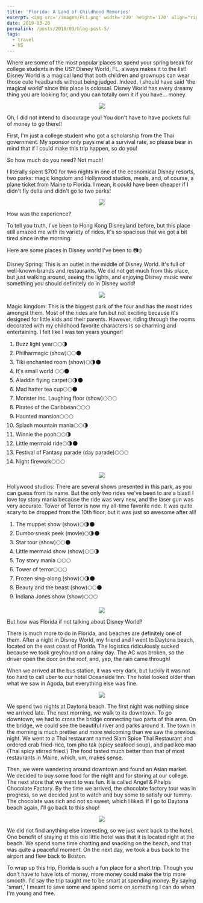 ```yaml
---
title: 'Florida: A Land of Childhood Memories'
excerpt: <img src='/images/FL1.png' width='230' height='170' align="right" hspace="20"> Where is some of the most popular places to spend your spring break for college students in the US? Disney World, FL, always makes it to the list! Disney World is a magical land that both children and grownups can wear those cute headbands without being judged. Indeed, I should have said 'the magical world' since this place is colossal. Disney World has every dreamy thing you are looking for, and you can totally own it if you have... money. 
date: 2019-03-20
permalink: /posts/2019/03/blog-post-5/
tags:
  - travel
  - US
---
```


Where are some of the most popular places to spend your spring break for college students in the US? Disney World, FL, always makes it to the list! Disney World is a magical land that both children and grownups can wear those cute headbands without being judged. Indeed, I should have said 'the magical world' since this place is colossal. Disney World has every dreamy thing you are looking for, and you can totally own it if you have... money. 

<p align="center">
  <img src="/images/FL1.png">
</p>

Oh, I did not intend to discourage you! You don't have to have pockets full of money to go there!! 

First, I'm just a college student who got a scholarship from the Thai government. My sponsor only pays me at a survival rate, so please bear in mind that if I could make this trip happen, so do you!

So how much do you need?
Not much! 

I literally spent $700 for two nights in one of the economical Disney resorts, two parks: magic kingdom and Hollywood studios, meals, and, of course, a plane ticket from Maine to Florida. I mean, it could have been cheaper if I didn't fly delta and didn't go to two parks!

<p align="center">
  <img src="/images/FL2.png">
</p>


How was the experience?

To tell you truth, I've been to Hong Kong Disneyland before, but this place still amazed me with its variety of rides. It's so spacious that we got a bit tired since in the morning. 

Here are some places in Disney world I've been to 📷:)




Disney Spring: 
This is an outlet in the middle of Disney World. It's full of well-known brands and restaurants. We did not get much from this place, but just walking around, seeing the lights, and enjoying Disney music were something you should definitely do in Disney world! 


<p align="center">
  <img src="/images/FL3.png">
</p>



Magic kingdom: 
This is the biggest park of the four and has the most rides amongst them. Most of the rides are fun but not exciting because it's designed for little kids and their parents. However, riding through the rooms decorated with my childhood favorite characters is so charming and entertaining. I felt like I was ten years younger!

1. Buzz light year🌕🌕🌗
2.  Philharmagic (show)🌕🌕🌑
3. Tiki enchanted room (show)🌕🌗🌑
4. It's small world 🌕🌕🌑
5. Aladdin flying carpet🌕🌗🌑
6. Mad hatter tea cup🌕🌕🌑
7. Monster inc. Laughing floor (show)🌕🌕🌕
8. Pirates of the Caribbean🌕🌕🌕
9. Haunted mansion🌕🌕🌕
10. Splash mountain mania🌕🌕🌗
11. Winnie the pooh🌕🌕🌗
12. Little mermaid ride🌕🌗🌑
13. Festival of Fantasy parade (day parade)🌕🌕🌕
14. Night firework🌕🌕🌕


<p align="center">
  <img src="/images/FL4.png">
</p>


Hollywood studios:
There are several shows presented in this park, as you can guess from its name. But the only two rides we've been to are a blast! I love toy story mania because the ride was very new, and the laser gun was very accurate. Tower of Terror is now my all-time favorite ride. It was quite scary to be dropped from the 10th floor, but it was just so awesome after all!

1. The muppet show (show)🌕🌗🌑
2. Dumbo sneak peek (movie)🌕🌗🌑
3. Star tour (show)🌕🌕🌑
4. Little mermaid show (show)🌕🌕🌗
5. Toy story mania 🌕🌕🌕
6. Tower of terror🌕🌕🌕
7. Frozen sing-along (show)🌕🌗🌑
8. Beauty and the beast (show)🌕🌕🌑
9. Indiana Jones show (show)🌕🌕🌕

<p align="center">
  <img src="/images/FL5.png">
</p>

But how was Florida if not talking about Disney World? 

There is much more to do in Florida, and beaches are definitely one of them. After a night in Disney World, my friend and I went to Daytona beach, located on the east coast of Florida. The logistics ridiculously sucked because we took greyhound on a rainy day. The AC was broken, so the driver open the door on the roof, and, yep, the rain came through! 

When we arrived at the bus station, it was very dark, but luckily it was not too hard to call uber to our hotel Oceanside Inn. The hotel looked older than what we saw in Agoda, but everything else was fine.

<p align="center">
  <img src="/images/FL6.png">
</p>


We spend two nights at Daytona beach. The first night was nothing since we arrived late. The next morning, we walk to its downtown. To go downtown, we had to cross the bridge connecting two parts of this area. On the bridge, we could see the beautiful river and parks around it. The town in the morning is much prettier and more welcoming than we saw the previous night. We went to a Thai restaurant named Siam Spice Thai Restaurant and ordered crab fried-rice, tom pho tak (spicy seafood soup), and pad kee mao (Thai spicy stirred fried.) The food tasted much better than that of most restaurants in Maine, which, um, makes sense.

Then, we were wandering around downtown and found an Asian market. We decided to buy some food for the night and for storing at our college. The next store that we went to was fun. It is called Angel & Phelps Chocolate Factory. By the time we arrived, the chocolate factory tour was in progress, so we decided just to watch and buy some to satisfy our tummy.  The chocolate was rich and not so sweet, which I liked. If I go to Daytona beach again, I'll go back to this shop!


<p align="center">
  <img src="/images/FL7.png">
</p>


We did not find anything else interesting, so we just went back to the hotel. One benefit of staying at this old little hotel was that it is located right at the beach. We spend some time chatting and snacking on the beach, and that was quite a peaceful moment. On the next day, we took a bus back to the airport and flew back to Boston.

To wrap up this trip, Florida is such a fun place for a short trip. Though you don't have to have lots of money, more money could make the trip more smooth. 
I'd say the trip taught me to be smart at spending money. By saying 'smart,' I meant to save some and spend some on something I can do when I'm young and free.
